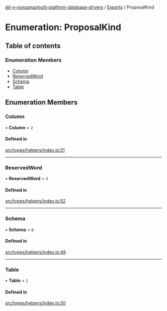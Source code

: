 [@l-v-yonsama/multi-platform-database-drivers](../README.md) / [Exports](../modules.md) / ProposalKind

# Enumeration: ProposalKind

## Table of contents

### Enumeration Members

- [Column](ProposalKind.md#column)
- [ReservedWord](ProposalKind.md#reservedword)
- [Schema](ProposalKind.md#schema)
- [Table](ProposalKind.md#table)

## Enumeration Members

### Column

• **Column** = ``2``

#### Defined in

[src/types/helpers/index.ts:51](https://github.com/l-v-yonsama/db-drivers/blob/5df43d2db7b9c9448c5627604a5ca07089235197/src/types/helpers/index.ts#L51)

___

### ReservedWord

• **ReservedWord** = ``3``

#### Defined in

[src/types/helpers/index.ts:52](https://github.com/l-v-yonsama/db-drivers/blob/5df43d2db7b9c9448c5627604a5ca07089235197/src/types/helpers/index.ts#L52)

___

### Schema

• **Schema** = ``0``

#### Defined in

[src/types/helpers/index.ts:49](https://github.com/l-v-yonsama/db-drivers/blob/5df43d2db7b9c9448c5627604a5ca07089235197/src/types/helpers/index.ts#L49)

___

### Table

• **Table** = ``1``

#### Defined in

[src/types/helpers/index.ts:50](https://github.com/l-v-yonsama/db-drivers/blob/5df43d2db7b9c9448c5627604a5ca07089235197/src/types/helpers/index.ts#L50)
